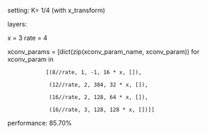 setting: K= 1/4 (with x_transform)

layers:

x = 3
rate = 4

xconv_params = [dict(zip(xconv_param_name, xconv_param)) for xconv_param in

                [(8//rate, 1, -1, 16 * x, []),

                 (12//rate, 2, 384, 32 * x, []),

                 (16//rate, 2, 128, 64 * x, []),

                 (16//rate, 3, 128, 128 * x, [])]]


performance: 85.70%
